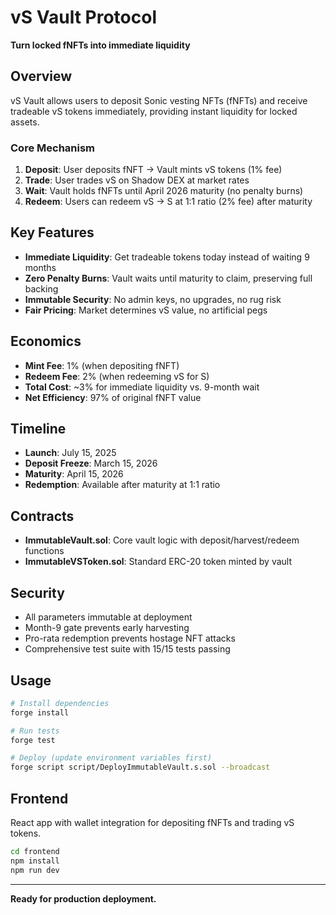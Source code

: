 # vS Vault Protocol

**Turn locked fNFTs into immediate liquidity**

## Overview

vS Vault allows users to deposit Sonic vesting NFTs (fNFTs) and receive tradeable vS tokens immediately, providing instant liquidity for locked assets.

### Core Mechanism

1. **Deposit**: User deposits fNFT → Vault mints vS tokens (1% fee)
2. **Trade**: User trades vS on Shadow DEX at market rates
3. **Wait**: Vault holds fNFTs until April 2026 maturity (no penalty burns)
4. **Redeem**: Users can redeem vS → S at 1:1 ratio (2% fee) after maturity

## Key Features

- **Immediate Liquidity**: Get tradeable tokens today instead of waiting 9 months
- **Zero Penalty Burns**: Vault waits until maturity to claim, preserving full backing
- **Immutable Security**: No admin keys, no upgrades, no rug risk
- **Fair Pricing**: Market determines vS value, no artificial pegs

## Economics

- **Mint Fee**: 1% (when depositing fNFT)
- **Redeem Fee**: 2% (when redeeming vS for S)
- **Total Cost**: ~3% for immediate liquidity vs. 9-month wait
- **Net Efficiency**: 97% of original fNFT value

## Timeline

- **Launch**: July 15, 2025
- **Deposit Freeze**: March 15, 2026
- **Maturity**: April 15, 2026
- **Redemption**: Available after maturity at 1:1 ratio

## Contracts

- **ImmutableVault.sol**: Core vault logic with deposit/harvest/redeem functions
- **ImmutableVSToken.sol**: Standard ERC-20 token minted by vault

## Security

- All parameters immutable at deployment
- Month-9 gate prevents early harvesting
- Pro-rata redemption prevents hostage NFT attacks
- Comprehensive test suite with 15/15 tests passing

## Usage

```bash
# Install dependencies
forge install

# Run tests
forge test

# Deploy (update environment variables first)
forge script script/DeployImmutableVault.s.sol --broadcast
```

## Frontend

React app with wallet integration for depositing fNFTs and trading vS tokens.

```bash
cd frontend
npm install
npm run dev
```

---

**Ready for production deployment.**
